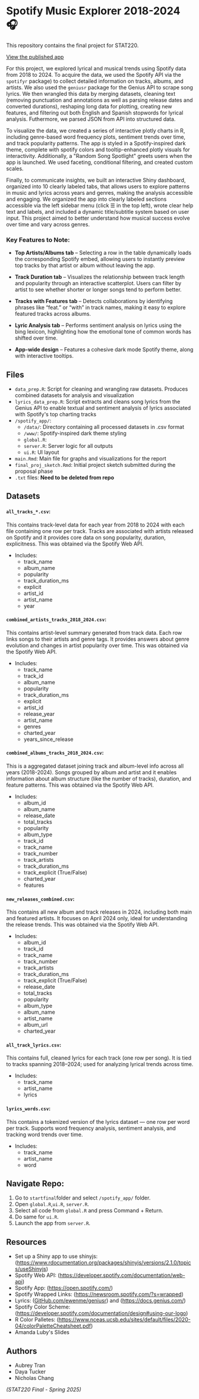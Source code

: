 # Spotify Music Explorer 2018-2024 🎧
This repository contains the final project for STAT220.

[View the published app](https://nicholasjchang.shinyapps.io/spotify_app/)

For this project, we explored lyrical and musical trends using Spotify data from 2018 to 2024. To acquire the data, we used the Spotify API via the `spotifyr` package) to collect detailed information on tracks, albums, and artists. We also used the `geniusr` package for the Genius API to scrape song lyrics. We then wrangled this data by merging datasets, cleaning text (removing punctuation and annotations as well as parsing release dates and converted durations), reshaping long data for plotting, creating new features, and filtering out both English and Spanish stopwords for lyrical analysis. Futhermore, we parsed JSON from API into structured data. 

To visualize the data, we created a series of interactive plotly charts in R, including genre-based word frequency plots, sentiment trends over time, and track popularity patterns. The app is styled in a Spotify-inspired dark theme, complete with spotify colors and tooltip-enhanced plotly visuals for interactivity. Additionally, a "Random Song Spotlight" greets users when the app is launched. We used faceting, conditional filtering, and created custom scales. 

Finally, to communicate insights, we built an interactive Shiny dashboard, organized into 10 clearly labeled tabs, that allows users to explore patterns in music and lyrics across years and genres, making the analysis accessible and engaging. We organized the app into clearly labeled sections accessible via the left sidebar menu (click ☰ in the top left), wrote clear help text and labels, and included a dynamic title/subtitle system based on user input. This project aimed to better understand how musical success evolve over time and vary across genres.

### Key Features to Note:

- **Top Artists/Albums tab** – Selecting a row in the table dynamically loads the corresponding Spotify embed, allowing users to instantly preview top tracks by that artist or album without leaving the app.

- **Track Duration tab** – Visualizes the relationship between track length and popularity through an interactive scatterplot. Users can filter by artist to see whether shorter or longer songs tend to perform better.

- **Tracks with Features tab** – Detects collaborations by identifying phrases like “feat.” or “with” in track names, making it easy to explore featured tracks across albums.

- **Lyric Analysis tab** – Performs sentiment analysis on lyrics using the bing lexicon, highlighting how the emotional tone of common words has shifted over time.

- **App-wide design** – Features a cohesive dark mode Spotify theme, along with interactive tooltips.

## Files
- `data_prep.R`: Script for cleaning and wrangling raw datasets. Produces combined datasets for analysis and visualization
- `lyrics_data_prep.R`: Script extracts and cleans song lyrics from the Genius API to enable textual and sentiment analysis of lyrics associated with Spotify's top charting tracks
- `/spotify_app/`:
  - `/data/`: Directory containing all processed datasets in .csv format
  - `/www/`: Spotify-inspired dark theme styling
  - `global.R`: 
  - `server.R`: Server logic for all outputs
  - `ui.R`: UI layout
- `main.Rmd`: Main file for graphs and visualizations for the report
- `final_proj_sketch.Rmd`: Initial project sketch submitted during the proposal phase
- `.txt` files: **Need to be deleted from repo**

## Datasets
#### `all_tracks_*.csv`: 
This contains track-level data for each year from 2018 to 2024 with each file containing one row per track. Tracks are associated with artists released on Spotify and it provides core data on song popularity, duration, explicitness. This was obtained via the Spotify Web API.

- Includes:
  - track_name
  - album_name
  - popularity
  - track_duration_ms
  - explicit
  - artist_id
  - artist_name
  - year

#### `combined_artists_tracks_2018_2024.csv`: 
This contains artist-level summary generated from track data. Each row links songs to their artists and genre tags. It provides answers about genre evolution and changes in artist popularity over time. This was obtained via the Spotify Web API.

- Includes:
  - track_name
  - track_id
  - album_name
  - popularity
  - track_duration_ms
  - explicit
  - artist_id
  - release_year
  - artist_name
  - genres
  - charted_year
  - years_since_release

#### `combined_albums_tracks_2018_2024.csv`: 
This is a aggregated dataset joining track and album-level info across all years (2018-2024). Songs grouped by album and artist and it enables information about album structure (like the number of tracks), duration, and feature patterns. This was obtained via the Spotify Web API.

- Includes:
  - album_id
  - album_name
  - release_date
  - total_tracks
  - popularity
  - album_type
  - track_id
  - track_name
  - track_number
  - track_artists
  - track_duration_ms
  - track_explicit (True/False)
  - charted_year
  - features

#### `new_releases_combined.csv`:
This contains all new album and track releases in 2024, including both main and featured artists. It focuses on April 2024 only, ideal for understanding the release trends. This was obtained via the Spotify Web API.

- Includes:
  - album_id
  - track_id
  - track_name
  - track_number
  - track_artists
  - track_duration_ms
  - track_explicit (True/False)
  - release_date
  - total_tracks
  - popularity
  - album_type
  - album_name
  - artist_name
  - album_url
  - charted_year

#### `all_track_lyrics.csv`: 
This contains full, cleaned lyrics for each track (one row per song). It is tied to tracks spanning 2018–2024; used for analyzing lyrical trends across time.

- Includes:
  - track_name
  - artist_name
  - lyrics

#### `lyrics_words.csv`: 
This contains a tokenized version of the lyrics dataset — one row per word per track. Supports word frequency analysis, sentiment analysis, and tracking word trends over time.

- Includes:
  - track_name
  - artist_name
  - word

## Navigate Repo:
1. Go to `startfinal`folder and select `/spotify_app/` folder.
2. Open `global.R`,`ui.R`, `server.R`.
3. Select all code from `global.R` and press Command + Return.
4. Do same for `ui.R`.
6. Launch the app from `server.R`.

## Resources
- Set up a Shiny app to use shinyjs: (https://www.rdocumentation.org/packages/shinyjs/versions/2.1.0/topics/useShinyjs)
- Spotify Web API: (https://developer.spotify.com/documentation/web-api)
- Spotify App: (https://open.spotify.com/)
- Spotify Wrapped Links: (https://newsroom.spotify.com/?s=wrapped)
- Lyrics: ([GitHub.com/ewenme/geniusr](https://github.com/ewenme/geniusr)) and (https://docs.genius.com/)
- Spotify Color Scheme: (https://developer.spotify.com/documentation/design#using-our-logo)
- R Color Palletes: (https://www.nceas.ucsb.edu/sites/default/files/2020-04/colorPaletteCheatsheet.pdf)
- Amanda Luby's Slides

## Authors
- Aubrey Tran
- Daya Tucker
- Nicholas Chang
  
*(STAT220 Final - Spring 2025)*
